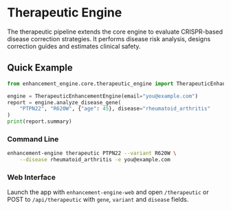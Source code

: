 # Therapeutic Engine

The therapeutic pipeline extends the core engine to evaluate CRISPR-based disease correction strategies.
It performs disease risk analysis, designs correction guides and estimates clinical safety.

## Quick Example

```python
from enhancement_engine.core.therapeutic_engine import TherapeuticEnhancementEngine

engine = TherapeuticEnhancementEngine(email="you@example.com")
report = engine.analyze_disease_gene(
    "PTPN22", "R620W", {"age": 45}, disease="rheumatoid_arthritis"
)
print(report.summary)
```

### Command Line

```bash
enhancement-engine therapeutic PTPN22 --variant R620W \
    --disease rheumatoid_arthritis -e you@example.com
```

### Web Interface

Launch the app with `enhancement-engine-web` and open `/therapeutic` or POST to
`/api/therapeutic` with `gene`, `variant` and `disease` fields.
